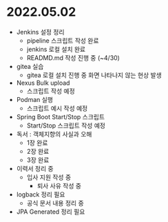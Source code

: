 # 2022.05.02

- Jenkins 설정 정리
	- pipeline 스크립트 작성 완료
  - jenkins 로컬 설치 완료
  - READMD.md 작성 진행 중 (~4/30)
- gitea 실습
  - gitea 로컬 설치 진행 중 화면 나타나지 않는 현상 발생
- Nexus Bulk upload
  - 스크립트 작성 예정
- Podman 실행
  - 스크립트 예시 작성 예정
- Spring Boot Start/Stop 스크립트
  - Start/Stop 스크립트 작성 예정
- 독서 : 객체지향의 사실과 오해
  - 1장 완료
  - 2장 완료
  - 3장 완료
- 이력서 정리 중
  - 입사 지원 작성 중
	- 퇴사 사유 작성 중
- logback 정리 필요
  - 공식 문서 내용 정리 중
- JPA Generated 정리 필요
